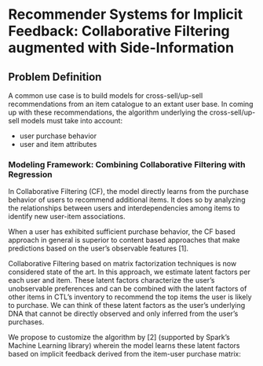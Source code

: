 # Recommender Systems for Implicit Feedback: Collaborative Filtering augmented with Side-Information
## Problem Definition
 A common use case is to build models for cross-sell/up-sell recommendations from an item catalogue to an extant user base.
In coming up with these recommendations, the algorithm underlying the cross-sell/up-sell models must take into account:
* user purchase behavior
* user and item attributes

### Modeling Framework: Combining Collaborative Filtering with Regression
In Collaborative Filtering (CF), the model directly learns from the purchase behavior of users to recommend additional items. It does so by analyzing the relationships between users and interdependencies among items to identify new user-item associations. 


When a user has exhibited sufficient purchase behavior, the CF based approach in general is superior to content based approaches that make predictions based on the user’s observable features [1]. 


Collaborative Filtering based on matrix factorization techniques is now considered state of the art. In this approach, we estimate latent factors per each user and item. These latent factors characterize the user’s unobservable preferences and can be combined with the latent factors of other items in CTL’s inventory to recommend the top items the user is likely to purchase. We can think of these latent factors as the user’s underlying DNA that cannot be directly observed and only inferred from the user’s purchases. 


We propose to customize the algorithm by [2] (supported by Spark’s Machine Learning library) wherein the model learns these latent factors based on implicit feedback derived from the item-user purchase matrix:
